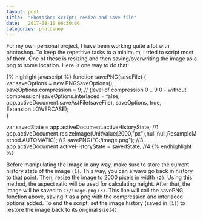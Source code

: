 ```yaml
---
layout: post
title:  "Photoshop script: resize and save file"
date:   2017-08-10 06:30:00
categories: photoshop
---
```


For my own personal project, I have been working quite a lot with photoshop.
To keep the repetitive tasks to a minimum, I tried to script most of them. One of these is resizing and then saving/overwriting the image as a png to some location. Here is one way to do that:

{% highlight javascript %}
function savePNG(saveFile) {  
    var saveOptions = new PNGSaveOptions();  
    saveOptions.compression = 9;  // (level of compression 0 .. 9       0 - without compression)
    saveOptions.interlaced = false;
    app.activeDocument.saveAs(File(saveFile), saveOptions, true, Extension.LOWERCASE);  
}

var savedState = app.activeDocument.activeHistoryState; //1
app.activeDocument.resizeImage(UnitValue(2000,"px"),null,null,ResampleMethod.AUTOMATIC); //2
savePNG("C:/image.png"); //3
app.activeDocument.activeHistoryState = savedState; //4
{% endhighlight %}

Before manipulating the image in any way, make sure to store the current history state of the image `(1)`. This way, you can always go back in history to that point. Then, resize the image to 2000 pixels in width `(2)`. Using this method, the aspect ratio will be used for calculating height. After that, the image will be saved to `C:/image.png` `(3)`. This line will call the savePNG function above, saving it as a png with the compression and interlaced options added. To end the script, set the image history (saved in `(1)`) to restore the image back to its original size`(4)`.